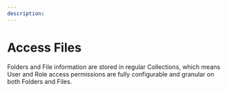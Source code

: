```yaml
---
description:
---
```


# Access Files

Folders and File information are stored in regular Collections, which means User and Role access permissions are fully configurable and granular on both Folders and Files.
